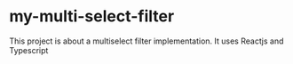 # my-multi-select-filter
This project is about a multiselect filter implementation. It uses Reactjs and Typescript
